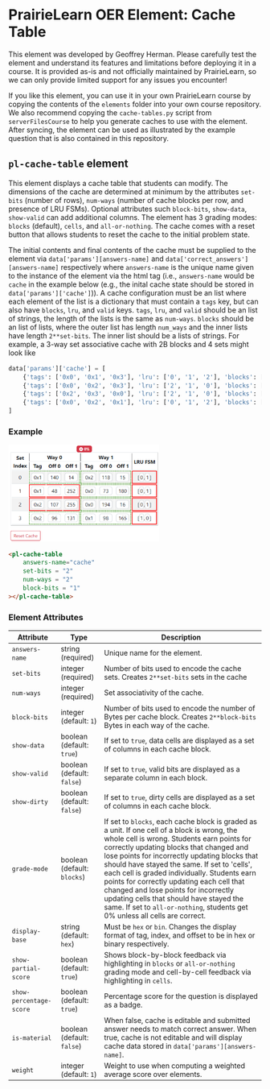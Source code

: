 # PrairieLearn OER Element: Cache Table

This element was developed by Geoffrey Herman. Please carefully test the element and understand its features and limitations before deploying it in a course. It is provided as-is and not officially maintained by PrairieLearn, so we can only provide limited support for any issues you encounter!

If you like this element, you can use it in your own PrairieLearn course by copying the contents of the `elements` folder into your own course repository. We also recommend copying the `cache-tables.py` script from `serverFilesCourse` to help you generate caches to use with the element. After syncing, the element can be used as illustrated by the example question that is also contained in this repository.


## `pl-cache-table` element

This element displays a cache table that students can modify. The dimensions of the cache are determined at minimum by the attributes `set-bits` (number of rows), `num-ways` (number of cache blocks per row, and presence of LRU FSMs). Optional attributes such `block-bits`, `show-data`, `show-valid` can add additional columns. The element has 3 grading modes: `blocks` (default), `cells`, and `all-or-nothing`. The cache comes with a reset button that allows students to reset the cache to the initial problem state.

The initial contents and final contents of the cache must be supplied to the element via `data['params'][answers-name]` and `data['correct_answers'][answers-name]` respectively where `answers-name` is the unique name given to the instance of the element via the html tag (i.e., `answers-name` would be `cache` in the example below (e.g., the inital cache state should be stored in `data['params']['cache']`)). A cache configuration must be an list where each element of the list is a dictionary that must contain a `tags` key, but can also have `blocks`, `lru`, and `valid` keys. `tags`, `lru`, and `valid` should be an list of strings, the length of the lists is the same as `num-ways`. `blocks` should be an list of lists, where the outer list has length `num_ways` and the inner lists have length `2**set-bits`. The inner list should be a lists of strings. For example, a 3-way set associative cache with 2B blocks and 4 sets might look like

```python 
data['params']['cache'] = [
    {'tags': ['0x0', '0x1', '0x3'], 'lru': ['0', '1', '2'], 'blocks': [['3', '106'], ['168', '44'], ['75', '64']], 'valid': ['1', '1', '1']}, 
    {'tags': ['0x0', '0x2', '0x3'], 'lru': ['2', '1', '0'], 'blocks': [['38', '141'], ['38', '239'], ['252', '54']], 'valid': ['1', '1', '1']}, 
    {'tags': ['0x2', '0x3', '0x0'], 'lru': ['2', '1', '0'], 'blocks': [['138', '80'], ['114', '107'], ['16', '242']], 'valid': ['1', '1', '1']}, 
    {'tags': ['0x0', '0x2', '0x1'], 'lru': ['0', '1', '2'], 'blocks': [['228', '115'], ['109', '22'], ['173', '190']], 'valid': ['1', '1', '1']}
]
```
### Example

<img src="example.png" width="300">

```html
<pl-cache-table 
    answers-name="cache"
    set-bits = "2"
    num-ways = "2"
    block-bits = "1"
></pl-cache-table>
```

### Element Attributes

| Attribute | Type | Description |
|-----------|------|-------------|
| `answers-name` | string (required) | Unique name for the element. |
| `set-bits` | integer (required) | Number of bits used to encode the cache sets. Creates `2**set-bits` sets in the cache |
| `num-ways` | integer (required) | Set associativity of the cache. |
| `block-bits` | integer (default: `1`) | Number of bits used to encode the number of Bytes per cache block. Creates `2**block-bits` Bytes in each way of the cache. |
| `show-data` | boolean (default: `true`) | If set to `true`, data cells are displayed as a set of columns in each cache block. |
| `show-valid` | boolean (default: `false`) | If set to `true`, valid bits are displayed as a separate column in each block. |
| `show-dirty` | boolean (default: `false`) | If set to `true`, dirty cells are displayed as a set of columns in each cache block. |
| `grade-mode` | boolean (default: `blocks`) | If set to `blocks`, each cache block is graded as a unit. If one cell of a block is wrong, the whole cell is wrong. Students earn points for correctly updating blocks that changed and lose points for incorrectly updating blocks that should have stayed the same. If set to 'cells', each cell is graded individually. Students earn points for correctly updating each cell that changed and lose points for incorrectly updating cells that should have stayed the same. If set to `all-or-nothing`, students get 0% unless all cells are correct. |
| `display-base` | string (default: `hex`) | Must be `hex` or `bin`. Changes the display format of tag, index, and offset to be in hex or binary respectively.
| `show-partial-score` | boolean (default: `true`) | Shows block-by-block feedback via highlighting in `blocks` or `all-or-nothing` grading mode and cell-by-cell feedback via highlighting in `cells`. |
| `show-percentage-score` | boolean (default: `true`) | Percentage score for the question is displayed as a badge. |
| `is-material` | boolean (default: `false`) | When false, cache is editable and submitted answer needs to match correct answer. When true, cache is not editable and will display cache data stored in `data['params'][answers-name]`.
| `weight` | integer (default: `1`) | Weight to use when computing a weighted average score over elements. |
